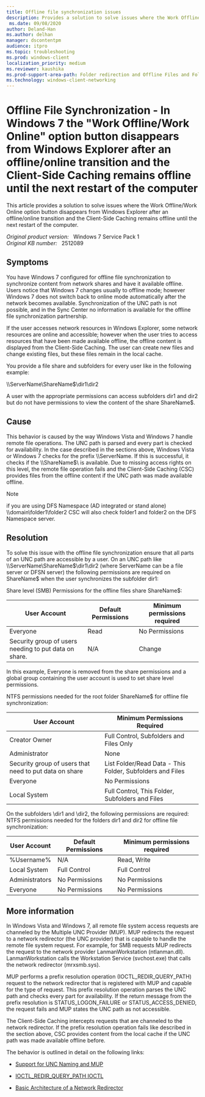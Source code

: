 ```yaml
---
title: Offline file synchronization issues
description: Provides a solution to solve issues where the Work Offline/Work Online option button disappears from Windows Explorer after an offline/online transition and the Client-Side Caching remains offline until the next restart of the computer.
 ms.date: 09/08/2020
author: Deland-Han
ms.author: delhan
manager: dscontentpm
audience: itpro
ms.topic: troubleshooting
ms.prod: windows-client
localization_priority: medium
ms.reviewer: kaushika
ms.prod-support-area-path: Folder redirection and Offline Files and Folders (CSC)
ms.technology: windows-client-networking
---
```

# Offline File Synchronization - In Windows 7 the "Work Offline/Work Online" option button disappears from Windows Explorer after an offline/online transition and the Client-Side Caching remains offline until the next restart of the computer

This article provides a solution to solve issues where the Work Offline/Work Online option button disappears from Windows Explorer after an offline/online transition and the Client-Side Caching remains offline until the next restart of the computer.

_Original product version:_ &nbsp; Windows 7 Service Pack 1  
_Original KB number:_ &nbsp; 2512089

## Symptoms

You have Windows 7 configured for offline file synchronization to synchronize content from network shares and have it available offline. Users notice that Windows 7 changes usually to offline mode; however Windows 7 does not switch back to online mode automatically after the network becomes available. Synchronization of the UNC path is not possible, and in the Sync Center no information is available for the offline file synchronization partnership.

If the user accesses network resources in Windows Explorer, some network resources are online and accessible; however when the user tries to access resources that have been made available offline, the offline content is displayed from the Client-Side Caching. The user can create new files and change existing files, but these files remain in the local cache.

You provide a file share and subfolders for every user like in the following example:

\\\ServerName\ShareName$\dir1\dir2

A user with the appropriate permissions can access subfolders dir1 and dir2 but do not have permissions to view the content of the share ShareName$.

## Cause

This behavior is caused by the way Windows Vista and Windows 7 handle remote file operations. The UNC path is parsed and every part is checked for availability. In the case described in the sections above, Windows Vista or Windows 7 checks for the prefix \\\ServerName. If this is successful, it checks if the \\\ShareName$\ is available. Due to missing access rights on this level, the remote file operation fails and the Client-Side Caching (CSC) provides files from the offline content if the UNC path was made available offline.

> [!Note]
> if you are using DFS Namespace (AD integrated or stand alone) \\\domain\folder1\folder2 CSC will also check folder1 and folder2 on the DFS Namespace server.

## Resolution

To solve this issue with the offline file synchronization ensure that all parts of an UNC path are accessible by a user. On an UNC path like \\\ServerName\ShareName$\dir1\dir2 (where ServerName can be a file server or DFSN server) the following permissions are required on ShareName$ when the user synchronizes the subfolder dir1:

Share level (SMB) Permissions for the offline files share ShareName$:

| User Account| Default Permissions| Minimum permissions required |
|---|---|---|
|Everyone|Read|No Permissions|
|Security group of users needing to put data on share.|N/A|Change|

In this example, Everyone is removed from the share permissions and a global group containing the user account is used to set share level permissions.

NTFS permissions needed for the root folder ShareName$ for offline file synchronization:  

| User Account| Minimum Permissions Required |
|---|---|
|Creator Owner|Full Control, Subfolders and Files Only|
|Administrator|None|
|Security group of users that need to put data on share|List Folder/Read Data - This Folder, Subfolders and Files|
|Everyone|No Permissions|
|Local System|Full Control, This Folder, Subfolders and Files|

On the subfolders \dir1 and \dir2, the following permissions are required:
 NTFS permissions needed for the folders dir1 and dir2 for offline file synchronization:  

| User Account| Default Permissions| Minimum permissions required |
|---|---|---|
|%Username%|N/A|Read, Write|
|Local System|Full Control|Full Control|
|Administrators|No Permissions|No Permissions|
|Everyone|No Permissions|No Permissions|

## More information

In Windows Vista and Windows 7, all remote file system access requests are channeled by the Multiple UNC Provider (MUP). MUP redirects the request to a network redirector (the UNC provider) that is capable to handle the remote file system request. For example, for SMB requests MUP redirects the request to the network provider LanmanWorkstation (ntlanman.dll). LanmanWorkstation calls the Workstation Service (svchost.exe) that calls the network redirector (mrxsmb.sys).

MUP performs a prefix resolution operation (IOCTL_REDIR_QUERY_PATH) request to the network redirector that is registered with MUP and capable for the type of request. This prefix resolution operation parses the UNC path and checks every part for availability. If the return message from the prefix resolution is STATUS_LOGON_FAILURE or STATUS_ACCESS_DENIED, the request fails and MUP states the UNC path as not accessible.

The Client-Side Caching intercepts requests that are channeled to the network redirector. If the prefix resolution operation fails like described in the section above, CSC provides content from the local cache if the UNC path was made available offline before.

The behavior is outlined in detail on the following links:

- [Support for UNC Naming and MUP](https://msdn.microsoft.com/library/ff556761(v=vs.85).aspx)

- [IOCTL_REDIR_QUERY_PATH IOCTL](https://msdn.microsoft.com/library/ff548313(v=vs.85).aspx)

- [Basic Architecture of a Network Redirector](https://msdn.microsoft.com/library/ff538979(v=vs.85).aspx)
